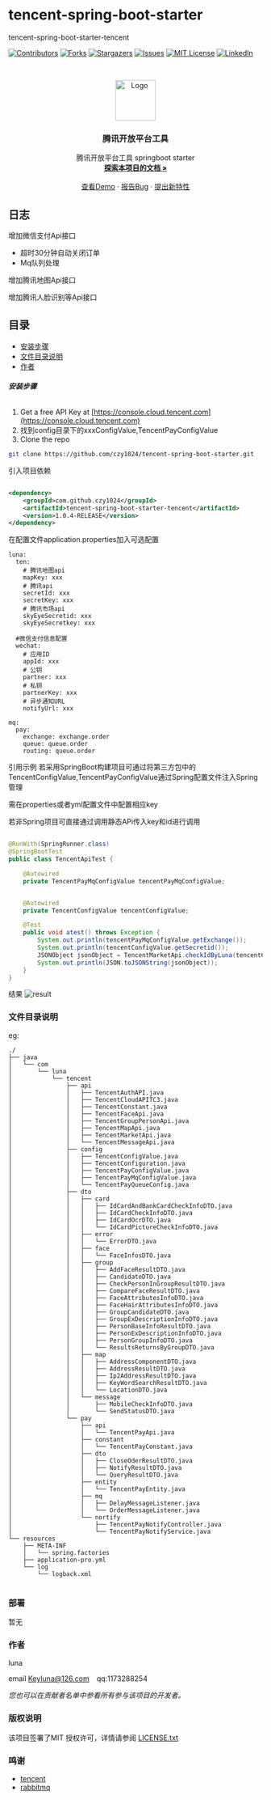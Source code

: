 # tencent-spring-boot-starter

tencent-spring-boot-starter-tencent

<!-- PROJECT SHIELDS -->

[![Contributors][contributors-shield]][contributors-url]
[![Forks][forks-shield]][forks-url]
[![Stargazers][stars-shield]][stars-url]
[![Issues][issues-shield]][issues-url]
[![MIT License][license-shield]][license-url]
[![LinkedIn][linkedin-shield]][linkedin-url]

<!-- PROJECT LOGO -->
<br />

<p align="center">
  <a href="https://github.com/czy1024/tencent-spring-boot-starter/">
    <img src="https://www.isczy.tk/luna-image-bed/img/20210119001858.png" alt="Logo" width="80" height="80">
  </a>

<h3 align="center">腾讯开放平台工具</h3>
  <p align="center">
    腾讯开放平台工具 springboot starter
    <br />
    <a href="https://github.com/czy1024/tencent-spring-boot-starter"><strong>探索本项目的文档 »</strong></a>
    <br />
    <br />
    <a href="">查看Demo</a>
    ·
    <a href="">报告Bug</a>
    ·
    <a href="https://github.com/czy1024/tencent-spring-boot-starter/issues">提出新特性</a>
  </p>

</p>

## 日志

增加微信支付Api接口

- 超时30分钟自动关闭订单
- Mq队列处理

增加腾讯地图Api接口

增加腾讯人脸识别等Api接口

## 目录

- [安装步骤](#安装步骤)
- [文件目录说明](#文件目录说明)
- [作者](#作者)

###### **安装步骤**

1. Get a free API Key at [https://console.cloud.tencent.com](https://console.cloud.tencent.com)
2. 找到config目录下的xxxConfigValue,TencentPayConfigValue
3. Clone the repo

```sh
git clone https://github.com/czy1024/tencent-spring-boot-starter.git
```

引入项目依赖

```xml

<dependency>
    <groupId>com.github.czy1024</groupId>
    <artifactId>tencent-spring-boot-starter-tencent</artifactId>
    <version>1.0.4-RELEASE</version>
</dependency>
```

在配置文件application.properties加入可选配置

```text
luna:
  ten:
    # 腾讯地图api
    mapKey: xxx
    # 腾讯api
    secretId: xxx
    secretKey: xxx
    # 腾讯市场api
    skyEyeSecretid: xxx
    skyEyeSecretkey: xxx

  #微信支付信息配置
  wechat:
    # 应用ID
    appId: xxx
    # 公钥
    partner: xxx
    # 私钥
    partnerKey: xxx
    # 异步通知URL
    notifyUrl: xxx

mq:
  pay:
    exchange: exchange.order
    queue: queue.order
    routing: queue.order

```

引用示例 若采用SpringBoot构建项目可通过将第三方包中的TencentConfigValue,TencentPayConfigValue通过Spring配置文件注入Spring管理

需在properties或者yml配置文件中配置相应key

若非Spring项目可直接通过调用静态APi传入key和id进行调用

```java

@RunWith(SpringRunner.class)
@SpringBootTest
public class TencentApiTest {

    @Autowired
    private TencentPayMqConfigValue tencentPayMqConfigValue;


    @Autowired
    private TencentConfigValue tencentConfigValue;

    @Test
    public void atest() throws Exception {
        System.out.println(tencentPayMqConfigValue.getExchange());
        System.out.println(tencentConfigValue.getSecretid());
        JSONObject jsonObject = TencentMarketApi.checkIdByLuna(tencentConfigValue.getSkyEyeSecretid(), tencentConfigValue.getSkyEyeSecretkey(), "陈章月", "500384199911072412");
        System.out.println(JSON.toJSONString(jsonObject));
    }
}

```

结果
![result](http://www.isczy.tk/luna-image-bed/uPic/Snipaste_2021-03-27_19-42-01.png)

### 文件目录说明

eg:

```
./
├── java
│   └── com
│       └── luna
│           └── tencent
│               ├── api
│               │   ├── TencentAuthAPI.java
│               │   ├── TencentCloudAPITC3.java
│               │   ├── TencentConstant.java
│               │   ├── TencentFaceApi.java
│               │   ├── TencentGroupPersonApi.java
│               │   ├── TencentMapApi.java
│               │   ├── TencentMarketApi.java
│               │   └── TencentMessageApi.java
│               ├── config
│               │   ├── TencentConfigValue.java
│               │   ├── TencentConfiguration.java
│               │   ├── TencentPayConfigValue.java
│               │   ├── TencentPayMqConfigValue.java
│               │   └── TencentPayQueueConfig.java
│               ├── dto
│               │   ├── card
│               │   │   ├── IdCardAndBankCardCheckInfoDTO.java
│               │   │   ├── IdCardCheckInfoDTO.java
│               │   │   ├── IdCardOcrDTO.java
│               │   │   └── IdCardPictureCheckInfoDTO.java
│               │   ├── error
│               │   │   └── ErrorDTO.java
│               │   ├── face
│               │   │   └── FaceInfosDTO.java
│               │   ├── group
│               │   │   ├── AddFaceResultDTO.java
│               │   │   ├── CandidateDTO.java
│               │   │   ├── CheckPersonInGroupResultDTO.java
│               │   │   ├── CompareFaceResultDTO.java
│               │   │   ├── FaceAttributesInfoDTO.java
│               │   │   ├── FaceHairAttributesInfoDTO.java
│               │   │   ├── GroupCandidateDTO.java
│               │   │   ├── GroupExDescriptionInfoDTO.java
│               │   │   ├── PersonBaseInfoResultDTO.java
│               │   │   ├── PersonExDescriptionInfoDTO.java
│               │   │   ├── PersonGroupInfoDTO.java
│               │   │   └── ResultsReturnsByGroupDTO.java
│               │   ├── map
│               │   │   ├── AddressComponentDTO.java
│               │   │   ├── AddressResultDTO.java
│               │   │   ├── Ip2AddressResultDTO.java
│               │   │   ├── KeyWordSearchResultDTO.java
│               │   │   └── LocationDTO.java
│               │   └── message
│               │       ├── MobileCheckInfoDTO.java
│               │       └── SendStatusDTO.java
│               └── pay
│                   ├── api
│                   │   └── TencentPayApi.java
│                   ├── constant
│                   │   └── TencentPayConstant.java
│                   ├── dto
│                   │   ├── CloseOderResultDTO.java
│                   │   ├── NotifyResultDTO.java
│                   │   └── QueryResultDTO.java
│                   ├── entity
│                   │   └── TencentPayEntity.java
│                   ├── mq
│                   │   ├── DelayMessageListener.java
│                   │   └── OrderMessageListener.java
│                   └── nortify
│                       ├── TencentPayNotifyController.java
│                       └── TencentPayNotifyService.java
└── resources
    ├── META-INF
    │   └── spring.factories
    ├── application-pro.yml
    └── log
        └── logback.xml


```

### 部署

暂无

### 作者

luna

email Keyluna@126.com &ensp; qq:1173288254

*您也可以在贡献者名单中参看所有参与该项目的开发者。*

### 版权说明

该项目签署了MIT 授权许可，详情请参阅 [LICENSE.txt](https://github.com/czy1024/luna-commons/blob/master/LICENSE)

### 鸣谢[]()

- [tencent]()
- [rabbitmq]()

<!-- links -->

[your-project-path]:czy1024/tencent-spring-boot-starter

[contributors-shield]: https://img.shields.io/github/contributors/czy1024/tencent-spring-boot-starter.svg?style=flat-square

[contributors-url]: https://github.com/czy1024/tencent-spring-boot-starter/graphs/contributors

[forks-shield]: https://img.shields.io/github/forks/czy1024/tencent-spring-boot-starter.svg?style=flat-square

[forks-url]: https://github.com/czy1024/tencent-spring-boot-starter/network/members

[stars-shield]: https://img.shields.io/github/stars/czy1024/tencent-spring-boot-starter.svg?style=flat-square

[stars-url]: https://github.com/czy1024/tencent-spring-boot-starter/stargazers

[issues-shield]: https://img.shields.io/github/issues/czy1024/tencent-spring-boot-starter.svg?style=flat-square

[issues-url]: https://img.shields.io/github/issues/czy1024/tencent-spring-boot-starter.svg

[license-shield]: https://img.shields.io/github/license/czy1024/tencent-spring-boot-starter.svg?style=flat-square

[license-url]: https://github.com/czy1024/tencent-spring-boot-starter/blob/master/LICENSE.txt

[linkedin-shield]: https://img.shields.io/badge/-LinkedIn-black.svg?style=flat-square&logo=linkedin&colorB=555

[linkedin-url]: https://linkedin.com/in/tencent-spring-boot-starter




